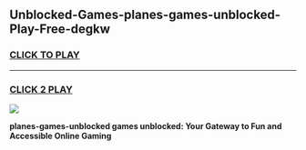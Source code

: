 
## Unblocked-Games-planes-games-unblocked-Play-Free-degkw
<h3>
<a href="https://premium76.site?title=planes-games-unblocked&ref=17A">CLICK TO PLAY</a></h3>
<hr>

<h3>
<a href="https://premium76.site?title=planes-games-unblocked&ref=17A">CLICK 2 PLAY</a>
  
</h3>

<a href="https://premium76.site?title=planes-games-unblocked&ref=17A"><img src="https://clearcache.store/games.png"></a>


**planes-games-unblocked games unblocked: Your Gateway to Fun and Accessible Online Gaming**
